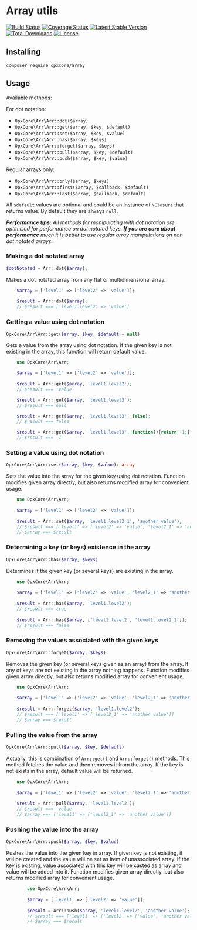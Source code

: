 # Array utils

[![Build Status](https://travis-ci.com/opxcore/array.svg?branch=master)](https://travis-ci.com/opxcore/array)
[![Coverage Status](https://coveralls.io/repos/github/opxcore/array/badge.svg?branch=master)](https://coveralls.io/github/opxcore/array?branch=master)
[![Latest Stable Version](https://poser.pugx.org/opxcore/array/v/stable)](https://packagist.org/packages/opxcore/array)
[![Total Downloads](https://poser.pugx.org/opxcore/array/downloads)](https://packagist.org/packages/opxcore/array)
[![License](https://poser.pugx.org/opxcore/array/license)](https://packagist.org/packages/opxcore/array)

## Installing
```
composer require opxcore/array
```
## Usage
Available methods:

For dot notation:
* `OpxCore\Arr\Arr::dot($array)`
* `OpxCore\Arr\Arr::get($array, $key, $default)`
* `OpxCore\Arr\Arr::set($array, $key, $value)`
* `OpxCore\Arr\Arr::has($array, $keys)`
* `OpxCore\Arr\Arr::forget($array, $keys)`
* `OpxCore\Arr\Arr::pull($array, $key, $default)`
* `OpxCore\Arr\Arr::push($array, $key, $value)`

Regular arrays only:
* `OpxCore\Arr\Arr::only($array, $keys)`
* `OpxCore\Arr\Arr::first($array, $callback, $default)`
* `OpxCore\Arr\Arr::last($array, $callback, $default)`

All `$default` values are optional and could be an instance of `\Closure` that returns value. By default they are always `null`.

_**Performance tips:** All methods for manipulating with dot notation are optimised for performance on dot notated
keys. **If you are care about performance** much it is better to use regular array manipulations on non dot notated arrays._

### Making a dot notated array
```php 
$dotNotated = Arr::dot($array);
```
Makes a dot notated array from any flat or multidimensional array.

```php
    $array = ['level1' => ['level2' => 'value']];
    
    $result = Arr::dot($array);
    // $result === ['level1.level2' => 'value']
```

### Getting a value using dot notation
```php
OpxCore\Arr\Arr::get($array, $key, $default = null)
```
Gets a value from the array using dot notation. If the given key is not existing 
in the array, this function will return default value.


```php
    use OpxCore\Arr\Arr;

    $array = ['level1' => ['level2' => 'value']];
    
    $result = Arr::get($array, 'level1.level2');
    // $result === 'value'

    $result = Arr::get($array, 'level1.level3');
    // $result === null

    $result = Arr::get($array, 'level1.level3', false);
    // $result === false

    $result = Arr::get($array, 'level1.level3', function(){return -1;});
    // $result === -1
```

### Setting a value using dot notation
```php
OpxCore\Arr\Arr::set($array, $key, $value): array
```
Sets the value into the array for the given key using dot notation. Function 
modifies given array directly, but also returns modified array for convenient usage.     

```php
    use OpxCore\Arr\Arr;
    
    $array = ['level1' => ['level2' => 'value']];
    
    $result = Arr::set($array, 'level1.level2_1', 'another value');
    // $result === ['level1' => ['level2' => 'value', 'level2_1' => 'another value']]
    // $array === $result
```

### Determining a key (or keys) existence in the array
```php
OpxCore\Arr\Arr::has($array, $keys)
```
Determines if the given key (or several keys) are existing in the array.
```php
    use OpxCore\Arr\Arr;
    
    $array = ['level1' => ['level2' => 'value', 'level2_1' => 'another value']];
    
    $result = Arr::has($array, 'level1.level2');
    // $result === true
    
    $result = Arr::has($array, ['level1.level2', 'level1.level2_2']);
    // $result === false
```
 
### Removing the values associated with the given keys
```php
OpxCore\Arr\Arr::forget($array, $keys)
```
Removes the given key (or several keys given as an array) from the array. If any of 
keys are not existing in the array nothing happens. Function modifies given array 
directly, but also returns modified array for convenient usage.
```php
    use OpxCore\Arr\Arr;
    
    $array = ['level1' => ['level2' => 'value', 'level2_1' => 'another value']];
    
    $result = Arr::forget($array, 'level1.level2');
    // $result === ['level1' => ['level2_1' => 'another value']]
    // $array === $result
``` 

### Pulling the value from the array
```php
OpxCore\Arr\Arr::pull($array, $key, $default)
```
Actually, this is combination of `Arr::get()` and `Arr::forget()` methods. This method
fetches the value and then removes it from the array. If the key is not exists in the 
array, default value will be returned.
```php
    use OpxCore\Arr\Arr;
    
    $array = ['level1' => ['level2' => 'value', 'level2_1' => 'another value']];
    
    $result = Arr::pull($array, 'level1.level2');
    // $result === 'value' 
    // $array === ['level1' => ['level2_1' => 'another value']]
```   

### Pushing the value into the array
```php
OpxCore\Arr\Arr::push($array, $key, $value)
```
Pushes the value into the given key in array. If given key is not existing, it will be 
created and the value will be set as item of unassociated array. If the key is existing,
value associated with this key will be casted as array and value will be added into it.
Function modifies given array  directly, but also returns modified array for convenient 
usage.
```php
        use OpxCore\Arr\Arr;
        
        $array = ['level1' => ['level2' => 'value']];
        
        $result = Arr::push($array, 'level1.level2', 'another value');
        // $result === ['level1' => ['level2' => ['value', 'another value']]] 
        // $array === $result
```